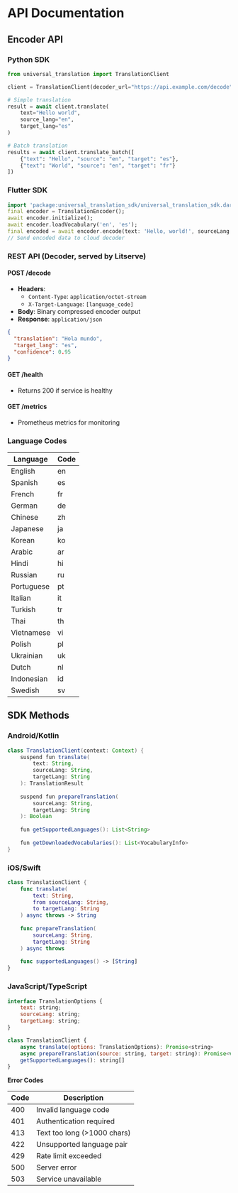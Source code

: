 # API Documentation

## Encoder API

### Python SDK

```python
from universal_translation import TranslationClient

client = TranslationClient(decoder_url="https://api.example.com/decode")

# Simple translation
result = await client.translate(
    text="Hello world",
    source_lang="en",
    target_lang="es"
)

# Batch translation
results = await client.translate_batch([
    {"text": "Hello", "source": "en", "target": "es"},
    {"text": "World", "source": "en", "target": "fr"}
])
```

### Flutter SDK
```dart
import 'package:universal_translation_sdk/universal_translation_sdk.dart';
final encoder = TranslationEncoder();
await encoder.initialize();
await encoder.loadVocabulary('en', 'es');
final encoded = await encoder.encode(text: 'Hello, world!', sourceLang: 'en', targetLang: 'es');
// Send encoded data to cloud decoder
```

### REST API (Decoder, served by Litserve)

#### POST /decode
- **Headers**:
  - `Content-Type`: `application/octet-stream`
  - `X-Target-Language`: `[language_code]`
- **Body**: Binary compressed encoder output
- **Response**: `application/json`
```json
{
  "translation": "Hola mundo",
  "target_lang": "es",
  "confidence": 0.95
}
```

#### GET /health
- Returns 200 if service is healthy

#### GET /metrics
- Prometheus metrics for monitoring

### Language Codes
|**Language** |	**Code** |
|-------------|----------|
|English	   |       en|
|Spanish	   |       es|
|French	       |  fr|
|German	       | de|
|Chinese	   |    zh|
|Japanese	   | ja|
|Korean	      |    ko|
|Arabic	      |    ar|
|Hindi	      |    hi|
|Russian	  |         ru|
|Portuguese	  |    pt|
|Italian	   |       it|
|Turkish	  |        tr|
|Thai	      |    th|
|Vietnamese	  |    vi|
|Polish	      |    pl|
|Ukrainian	  |    uk|
|Dutch	      |    nl|
|Indonesian	 |     id|
|Swedish	  |        sv|

## SDK Methods

### Android/Kotlin
```java
class TranslationClient(context: Context) {
    suspend fun translate(
        text: String,
        sourceLang: String,
        targetLang: String
    ): TranslationResult
    
    suspend fun prepareTranslation(
        sourceLang: String,
        targetLang: String
    ): Boolean
    
    fun getSupportedLanguages(): List<String>
    
    fun getDownloadedVocabularies(): List<VocabularyInfo>
}
```

### iOS/Swift
```swift
class TranslationClient {
    func translate(
        text: String,
        from sourceLang: String,
        to targetLang: String
    ) async throws -> String
    
    func prepareTranslation(
        sourceLang: String,
        targetLang: String
    ) async throws
    
    func supportedLanguages() -> [String]
}
```

### JavaScript/TypeScript
```javascript
interface TranslationOptions {
    text: string;
    sourceLang: string;
    targetLang: string;
}

class TranslationClient {
    async translate(options: TranslationOptions): Promise<string>
    async prepareTranslation(source: string, target: string): Promise<void>
    getSupportedLanguages(): string[]
}
```

**Error Codes** 

|Code	   |      Description |
|----------|-----------|
|400	   |           Invalid language code |
|401	   |           Authentication required |
|413	   |           Text too long (>1000 chars) |
|422	   |           Unsupported language pair |
|429	   |           Rate limit exceeded |
|500	   |           Server error |
|503	   |           Service unavailable |